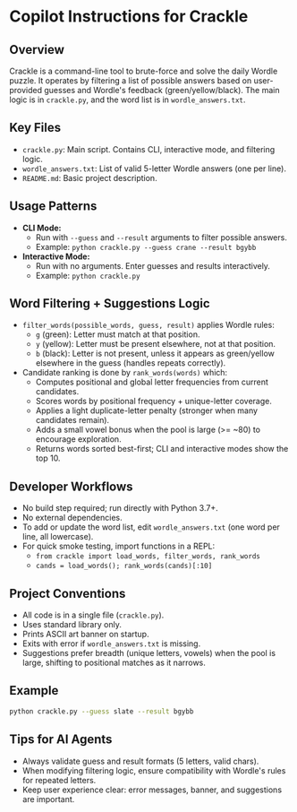 # Copilot Instructions for Crackle

## Overview
Crackle is a command-line tool to brute-force and solve the daily Wordle puzzle. It operates by filtering a list of possible answers based on user-provided guesses and Wordle's feedback (green/yellow/black). The main logic is in `crackle.py`, and the word list is in `wordle_answers.txt`.

## Key Files
- `crackle.py`: Main script. Contains CLI, interactive mode, and filtering logic.
- `wordle_answers.txt`: List of valid 5-letter Wordle answers (one per line).
- `README.md`: Basic project description.

## Usage Patterns
- **CLI Mode:**
  - Run with `--guess` and `--result` arguments to filter possible answers.
  - Example: `python crackle.py --guess crane --result bgybb`
- **Interactive Mode:**
  - Run with no arguments. Enter guesses and results interactively.
  - Example: `python crackle.py`

## Word Filtering + Suggestions Logic
- `filter_words(possible_words, guess, result)` applies Wordle rules:
  - `g` (green): Letter must match at that position.
  - `y` (yellow): Letter must be present elsewhere, not at that position.
  - `b` (black): Letter is not present, unless it appears as green/yellow elsewhere in the guess (handles repeats correctly).
- Candidate ranking is done by `rank_words(words)` which:
  - Computes positional and global letter frequencies from current candidates.
  - Scores words by positional frequency + unique-letter coverage.
  - Applies a light duplicate-letter penalty (stronger when many candidates remain).
  - Adds a small vowel bonus when the pool is large (>= ~80) to encourage exploration.
  - Returns words sorted best-first; CLI and interactive modes show the top 10.

## Developer Workflows
- No build step required; run directly with Python 3.7+.
- No external dependencies.
- To add or update the word list, edit `wordle_answers.txt` (one word per line, all lowercase).
 - For quick smoke testing, import functions in a REPL:
   - `from crackle import load_words, filter_words, rank_words`
   - `cands = load_words(); rank_words(cands)[:10]`

## Project Conventions
- All code is in a single file (`crackle.py`).
- Uses standard library only.
- Prints ASCII art banner on startup.
- Exits with error if `wordle_answers.txt` is missing.
 - Suggestions prefer breadth (unique letters, vowels) when the pool is large, shifting to positional matches as it narrows.

## Example
```sh
python crackle.py --guess slate --result bgybb
```

## Tips for AI Agents
- Always validate guess and result formats (5 letters, valid chars).
- When modifying filtering logic, ensure compatibility with Wordle's rules for repeated letters.
- Keep user experience clear: error messages, banner, and suggestions are important.

